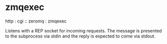 # zmqexec

http : cgi :: zeromq : zmqexec

Listens with a REP socket for incoming requests. The message is presented to
the subprocess via stdin and the reply is expected to come via stdout.
